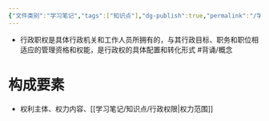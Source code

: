 ```yaml
---
{"文件类别":"学习笔记","tags":["知识点"],"dg-publish":true,"permalink":"/学习笔记/知识点/行政职权/","dgPassFrontmatter":true}
---
```


- 行政职权是具体行政机关和工作人员所拥有的，与其行政目标、职务和职位相适应的管理资格和权能，是行政权的具体配置和转化形式 #背诵/概念 
# 构成要素
- 权利主体、权力内容、[[学习笔记/知识点/行政权限\|权力范围]]